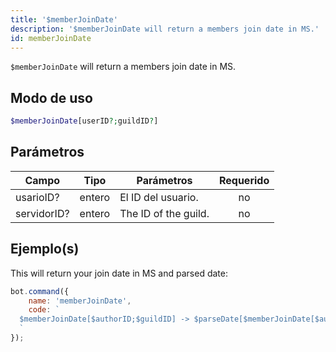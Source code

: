 ```yaml
---
title: '$memberJoinDate'
description: '$memberJoinDate will return a members join date in MS.'
id: memberJoinDate
---
```


`$memberJoinDate` will return a members join date in MS.

## Modo de uso

```php
$memberJoinDate[userID?;guildID?]
```

## Parámetros

| Campo       | Tipo   | Parámetros           | Requerido |
| ----------- | ------ | -------------------- |:---------:|
| usarioID?   | entero | El ID del usuario.   |    no     |
| servidorID? | entero | The ID of the guild. |    no     |

## Ejemplo(s)

This will return your join date in MS and parsed date:

```javascript
bot.command({
    name: 'memberJoinDate',
    code: `
  $memberJoinDate[$authorID;$guildID] -> $parseDate[$memberJoinDate[$authorID;$guildID]]
  `
});
```

